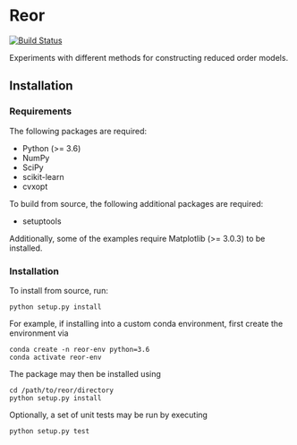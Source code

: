# Reor

[![Build Status](https://travis-ci.com/azedarach/reor.svg?branch=master)](https://travis-ci.com/azedarach/reor)

Experiments with different methods for
constructing reduced order models.

## Installation

### Requirements

The following packages are required:

  - Python (>= 3.6)
  - NumPy
  - SciPy
  - scikit-learn
  - cvxopt

To build from source, the following additional packages
are required:

  - setuptools

Additionally, some of the examples require Matplotlib (>= 3.0.3)
to be installed.

### Installation

To install from source, run:

    python setup.py install

For example, if installing into a custom conda environment, first create
the environment via

    conda create -n reor-env python=3.6
    conda activate reor-env

The package may then be installed using

    cd /path/to/reor/directory
    python setup.py install

Optionally, a set of unit tests may be run by executing

    python setup.py test

